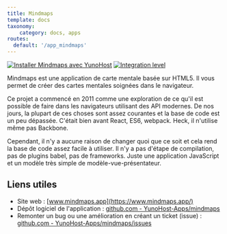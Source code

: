 ```yaml
---
title: Mindmaps
template: docs
taxonomy:
    category: docs, apps
routes:
  default: '/app_mindmaps'
---
```


[![Installer Mindmaps avec YunoHost](https://install-app.yunohost.org/install-with-yunohost.png)](https://install-app.yunohost.org/?app=mindmaps) [![Integration level](https://dash.yunohost.org/integration/mindmaps.svg)](https://dash.yunohost.org/appci/app/mindmaps)

Mindmaps est une application de carte mentale basée sur HTML5. Il vous permet de créer des cartes mentales soignées dans le navigateur.

Ce projet a commencé en 2011 comme une exploration de ce qu'il est possible de faire dans les navigateurs utilisant des API modernes. De nos jours, la plupart de ces choses sont assez courantes et la base de code est un peu dépassée. C'était bien avant React, ES6, webpack. Heck, il n'utilise même pas Backbone.

Cependant, il n'y a aucune raison de changer quoi que ce soit et cela rend la base de code assez facile à utiliser. Il n'y a pas d'étape de compilation, pas de plugins babel, pas de frameworks. Juste une application JavaScript et un modèle très simple de modèle-vue-présentateur.

## Liens utiles

+ Site web : [www.mindmaps.app](https://www.mindmaps.app/)
+ Dépôt logiciel de l'application : [github.com - YunoHost-Apps/mindmaps](https://github.com/YunoHost-Apps/mindmaps_ynh)
+ Remonter un bug ou une amélioration en créant un ticket (issue) : [github.com - YunoHost-Apps/mindmaps/issues](https://github.com/YunoHost-Apps/mindmaps_ynh/issues)
